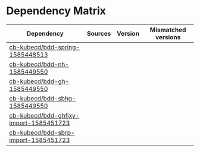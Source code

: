 # Dependency Matrix

Dependency | Sources | Version | Mismatched versions
---------- | ------- | ------- | -------------------
[cb-kubecd/bdd-spring-1585448513](https://github.com/cb-kubecd/bdd-spring-1585448513.git) |  | []() | 
[cb-kubecd/bdd-nh-1585449550](https://github.com/cb-kubecd/bdd-nh-1585449550.git) |  | []() | 
[cb-kubecd/bdd-gh-1585449550](https://github.com/cb-kubecd/bdd-gh-1585449550.git) |  | []() | 
[cb-kubecd/bdd-sbhg-1585449550](https://github.com/cb-kubecd/bdd-sbhg-1585449550.git) |  | []() | 
[cb-kubecd/bdd-ghfjxy-import-1585451723](https://github.com/cb-kubecd/bdd-ghfjxy-import-1585451723.git) |  | []() | 
[cb-kubecd/bdd-sbrp-import-1585451723](https://github.com/cb-kubecd/bdd-sbrp-import-1585451723.git) |  | []() | 
